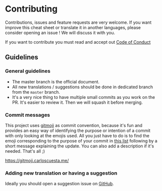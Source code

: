 # Contributing

Contributions, issues and feature requests are very welcome. If you want improve this cheat sheet or translate it in another languages, please consider opening an issue ! We will discuss it with you.

If you want to contribute you must read and accept out [Code of Conduct](/code-of-conduct)

## Guidelines

### General guidelines

- The master branch is the official document.
- All new translations / suggestions should be done in dedicated branch from the `master` branch.
- It's a very nice thing to have multiple small commits as you work on the PR. It's easier to review it. Then we will squash it before merging.

### Commit messages

This project uses [gitmoji](https://gitmoji.carloscuesta.me/) as commit convention, because it's fun and provides an easy way of identifying the purpose or intention of a commit with only looking at the emojis used. All you just have to do is to find the emoji corresponding to the purpose of your commit in [this list](https://gitmoji.carloscuesta.me/) following by a short message explaining the update. You can also add a description if it's needed. That's all ;)

https://gitmoji.carloscuesta.me/

### Adding new translation or having a suggestion

Ideally you should open a suggestion issue on [GitHub](https://github.com/zenika-open-source/how-to-promote-my-open-source/issues).
